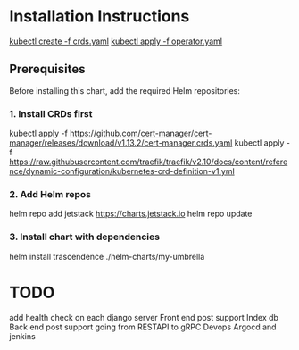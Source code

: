 # Installation Instructions

[kubectl create -f crds.yaml](https://download.elastic.co/downloads/eck/2.2.0/crds.yaml)
[kubectl apply -f operator.yaml](https://download.elastic.co/downloads/eck/2.2.0/operator.yaml)

## Prerequisites

Before installing this chart, add the required Helm repositories:

### 1. Install CRDs first

kubectl apply -f https://github.com/cert-manager/cert-manager/releases/download/v1.13.2/cert-manager.crds.yaml
kubectl apply -f https://raw.githubusercontent.com/traefik/traefik/v2.10/docs/content/reference/dynamic-configuration/kubernetes-crd-definition-v1.yml

### 2. Add Helm repos

helm repo add jetstack https://charts.jetstack.io
helm repo update

### 3. Install chart with dependencies

helm install trascendence ./helm-charts/my-umbrella

# TODO 

add health check on each django server
Front end post support
Index db
Back end post support
going from RESTAPI to gRPC
Devops
Argocd and jenkins
